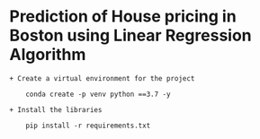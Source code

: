 # Prediction of House pricing in Boston using Linear Regression Algorithm

```+ Create a virtual environment for the project```

```
    conda create -p venv python ==3.7 -y
```

```+ Install the libraries```

```
    pip install -r requirements.txt
```
